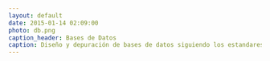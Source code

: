 ```yaml
---
layout: default
date: 2015-01-14 02:09:00
photo: db.png
caption_header: Bases de Datos
caption: Diseño y depuración de bases de datos siguiendo los estandares reconocidos para garantizar la disponibilidad y escalabilidad de la información
---
```

